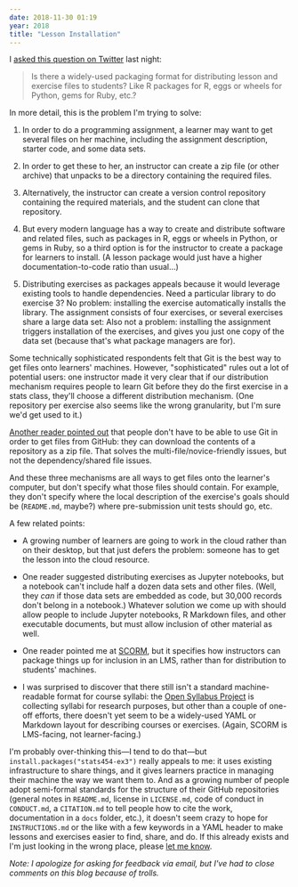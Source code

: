 ```yaml
---
date: 2018-11-30 01:19
year: 2018
title: "Lesson Installation"
---
```


I [asked this question on Twitter](https://twitter.com/gvwilson/status/1068317515372249088) last night:

> Is there a widely-used packaging format for distributing lesson and exercise files to students?
> Like R packages for R, eggs or wheels for Python, gems for Ruby, etc.?

In more detail, this is the problem I'm trying to solve:

1.  In order to do a programming assignment,
    a learner may want to get several files on her machine,
    including the assignment description, starter code, and some data sets.

2.  In order to get these to her,
    an instructor can create a zip file (or other archive)
    that unpacks to be a directory containing the required files.

3.  Alternatively,
    the instructor can create a version control repository containing the required materials,
    and the student can clone that repository.

4.  But every modern language has a way to create and distribute software and related files,
    such as packages in R, eggs or wheels in Python, or gems in Ruby,
    so a third option is for the instructor to create a package for learners to install.
    (A lesson package would just have a higher documentation-to-code ratio than usual...)

5.  Distributing exercises as packages appeals because it would leverage existing tools
    to handle dependencies.
    Need a particular library to do exercise 3?
    No problem: installing the exercise automatically installs the library.
    The assignment consists of four exercises,
    or several exercises share a large data set:
    Also not a problem:
    installing the assignment triggers installation of the exercises,
    and gives you just one copy of the data set (because that's what package managers are for).

Some technically sophisticated respondents felt that Git is the best way to get files onto learners' machines.
However, "sophisticated" rules out a lot of potential users:
one instructor made it very clear that
if our distribution mechanism requires people to learn Git before they do the first exercise in a stats class,
they'll choose a different distribution mechanism.
(One repository per exercise also seems like the wrong granularity,
but I'm sure we'd get used to it.)

[Another reader pointed out](https://twitter.com/amritavadas/status/1068331539728121856)
that people don't have to be able to use Git in order to get files from GitHub:
they can download the contents of a repository as a zip file.
That solves the multi-file/novice-friendly issues,
but not the dependency/shared file issues.

And these three mechanisms are all ways to get files onto the learner's computer,
but don't specify what those files should contain.
For example,
they don't specify where the local description of the exercise's goals should be
(`README.md`, maybe?)
where pre-submission unit tests should go,
etc.

A few related points:

-   A growing number of learners are going to work in the cloud rather than on their desktop,
    but that just defers the problem:
    someone has to get the lesson into the cloud resource.

-   One reader suggested distributing exercises as Jupyter notebooks,
    but a notebook can't include half a dozen data sets and other files.
    (Well, they *can* if those data sets are embedded as code,
    but 30,000 records don't belong in a notebook.)
    Whatever solution we come up with should allow people to include Jupyter notebooks,
    R Markdown files, and other executable documents,
    but must allow inclusion of other material as well.

-   One reader pointed me at [SCORM](https://scorm.com/scorm-explained/),
    but it specifies how instructors can package things up for inclusion in an LMS,
    rather than for distribution to students' machines.

-   I was surprised to discover that there still isn't a standard machine-readable format for course syllabi:
    the [Open Syllabus Project](http://opensyllabusproject.org/) is collecting syllabi for research purposes,
    but other than a couple of one-off efforts,
    there doesn't yet seem to be a widely-used YAML or Markdown layout for describing courses or exercises.
    (Again, SCORM is LMS-facing, not learner-facing.)

I'm probably over-thinking this—I tend to do that—but `install.packages("stats454-ex3")` really appeals to me:
it uses existing infrastructure to share things,
and it gives learners practice in managing their machine the way we want them to.
And as a growing number of people adopt semi-formal standards for the structure of their GitHub repositories
(general notes in `README.md`, license in `LICENSE.md`, code of conduct in `CONDUCT.md`,
a `CITATION.md` to tell people how to cite the work,
documentation in a `docs` folder, etc.),
it doesn't seem crazy to hope for `INSTRUCTIONS.md` or the like
with a few keywords in a YAML header
to make lessons and exercises easier to find, share, and do.
If this already exists and I'm just looking in the wrong place,
please [let me know](mailto:{{site.author.email}}).

*Note: I apologize for asking for feedback via email,
but I've had to close comments on this blog because of trolls.*
